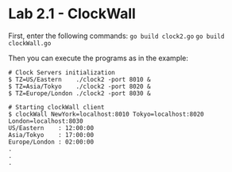 # Lab 2.1 - ClockWall

First, enter the following commands:
 ```go build clock2.go```
  ```go build clockWall.go```

Then you can execute the programs as in the example:
```
# Clock Servers initialization
$ TZ=US/Eastern    ./clock2 -port 8010 &
$ TZ=Asia/Tokyo    ./clock2 -port 8020 &
$ TZ=Europe/London ./clock2 -port 8030 &

# Starting clockWall client
$ clockWall NewYork=localhost:8010 Tokyo=localhost:8020 London=localhost:8030
US/Eastern    : 12:00:00
Asia/Tokyo    : 17:00:00
Europe/London : 02:00:00
.
.
.

```
